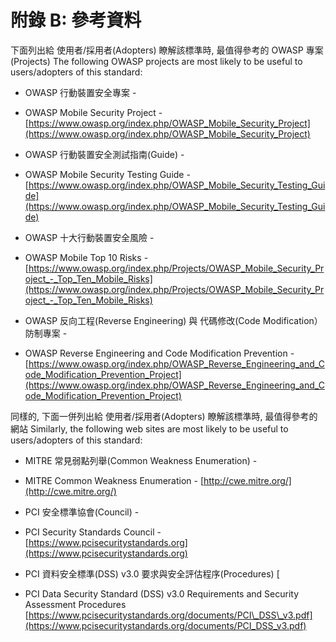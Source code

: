 # 附錄 B: 參考資料

下面列出給 使用者/採用者(Adopters) 瞭解該標準時, 最值得參考的 OWASP 專案(Projects) 
The following OWASP projects are most likely to be useful to users/adopters of this standard:

- OWASP 行動裝置安全專案 - 
- OWASP Mobile Security Project - [https://www.owasp.org/index.php/OWASP_Mobile_Security_Project](https://www.owasp.org/index.php/OWASP_Mobile_Security_Project)

- OWASP 行動裝置安全測試指南(Guide) - 
- OWASP Mobile Security Testing Guide - [https://www.owasp.org/index.php/OWASP_Mobile_Security_Testing_Guide](https://www.owasp.org/index.php/OWASP_Mobile_Security_Testing_Guide)

- OWASP 十大行動裝置安全風險 -
- OWASP Mobile Top 10 Risks - [https://www.owasp.org/index.php/Projects/OWASP_Mobile_Security_Project_-_Top_Ten_Mobile_Risks](https://www.owasp.org/index.php/Projects/OWASP_Mobile_Security_Project_-_Top_Ten_Mobile_Risks)

- OWASP 反向工程(Reverse Engineering) 與 代碼修改(Code Modification）防制專案 - 
- OWASP Reverse Engineering and Code Modification Prevention - [https://www.owasp.org/index.php/OWASP_Reverse_Engineering_and_Code_Modification_Prevention_Project](https://www.owasp.org/index.php/OWASP_Reverse_Engineering_and_Code_Modification_Prevention_Project)


同樣的, 下面一併列出給 使用者/採用者(Adopters) 瞭解該標準時, 最值得參考的網站
Similarly, the following web sites are most likely to be useful to users/adopters of this standard:

- MITRE 常見弱點列舉(Common Weakness Enumeration) -
- MITRE Common Weakness Enumeration - [http://cwe.mitre.org/](http://cwe.mitre.org/)

- PCI 安全標準協會(Council) -
- PCI Security Standards Council - [https://www.pcisecuritystandards.org](https://www.pcisecuritystandards.org)

- PCI 資料安全標準(DSS) v3.0 要求與安全評估程序(Procedures) [
- PCI Data Security Standard (DSS) v3.0 Requirements and Security Assessment Procedures [https://www.pcisecuritystandards.org/documents/PCI\_DSS\_v3.pdf](https://www.pcisecuritystandards.org/documents/PCI_DSS_v3.pdf)
